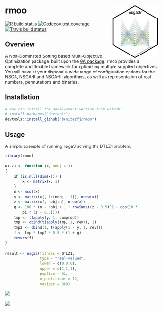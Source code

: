 
<!-- README.md is generated from README.Rmd. Please edit that file -->
rmoo <img src="man/figures/logo.png" align="right" width="150px" alt=""/>
=========================================================================

<!-- badges: start -->
[![R build status](https://github.com/benitezfj/rmoo/workflows/R-CMD-check/badge.svg)](https://github.com/benitezfj/rmoo/actions) [![Codecov test coverage](https://codecov.io/gh/benitezfj/rmoo/branch/master/graph/badge.svg?token=QK4Z2yVUSw)](https://codecov.io/gh/benitezfj/rmoo?branch=master) [![Travis build status](https://travis-ci.com/benitezfj/rmoo.svg?branch=master)](https://travis-ci.com/benitezfj/rmoo) <!-- badges: end -->

Overview
--------

A Non-Dominated Sorting based Multi-Objective Optimization package, built upon the [GA package](https://CRAN.R-project.org/package=GA). rmoo provides a complete and flexible framework for optimizing multiple supplied objectives. You will have at your disposal a wide range of configuration options for the NSGA, NSGA-II and NSGA-III algorithms, as well as representation of real numbers, permutations and binaries.

Installation
------------

``` r
# You can install the development version from GitHub:
# install.packages("devtools")
devtools::install_github("benitezfj/rmoo")
```

Usage
-----

A simple example of running nsga3 solving the DTLZ1 problem:

``` r
library(rmoo)

DTLZ1 <- function (x, nobj = 3) 
{
    if (is.null(dim(x))) {
        x <- matrix(x, 1)
    }
    n <- ncol(x)
    y <- matrix(x[, 1:(nobj - 1)], nrow(x))
    z <- matrix(x[, nobj:n], nrow(x))
    g <- 100 * (n - nobj + 1 + rowSums((z - 0.5)^2 - cos(20 * 
        pi * (z - 0.5))))
    tmp <- t(apply(y, 1, cumprod))
    tmp <- cbind(t(apply(tmp, 1, rev)), 1)
    tmp2 <- cbind(1, t(apply(1 - y, 1, rev)))
    f <- tmp * tmp2 * 0.5 * (1 + g)
    return(f)
}

result <- nsga3(fitness = DTLZ1,
                type = "real-valued",
                lower = c(0,0,0),
                upper = c(1,1,1),
                popSize = 92,
                n_partitions = 12,
                maxiter = 300)
```

![](https://github.com/benitezfj/rmoo/blob/master/man/figures/README-example-1.jpeg)<!-- -->

![](https://github.com/benitezfj/rmoo/blob/master/man/figures/README-example-2.png)<!-- -->
